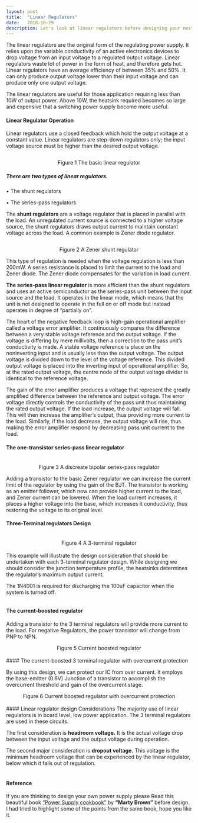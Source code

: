 ```yaml
---
layout: post
title:  "Linear Regulators"
date:   2018-10-29
description: Let's look at linear regulators before designing your next power supply design.
---
```


<p class="intro"><span class="dropcap">T</span>he linear regulators are the original form of the regulating power supply. It relies upon the variable conductivity of an active electronics devices to drop voltage from an input voltage to a regulated output voltage. Linear regulators waste lot of power in the form of heat, and therefore gets hot. Linear regulators have an average efficiency of between 35% and 50%. It can only produce output voltage lower than their input voltage and can produce only one output voltage.</p>

<p class="intro">The linear regulators are useful for those application requiring less than 10W of output power. Above 10W, the heatsink required becomes so large and expensive that a switching power supply become more useful. 
</p>


#### Linear Regulator Operation
Linear regulators use a closed feedback which hold the output voltage at a constant value. Linear regulators are step-down regulators only; the input voltage source must be higher than the desired output voltage.

<img src="{{ '/assets/img/1LR.png' | prepend: site.baseurl }}" alt=""><center>Figure 1 The basic linear regulator</center>

##### There are two types of linear regulators.

•	The shunt regulators

•	The series-pass regulators

The <b>shunt regulators</b> are a voltage regulator that is placed in parallel with the load. An unregulated current source is connected to a higher voltage source, the shunt regulators draws output current to maintain constant voltage across the load. A common example is Zener diode regulator.


<img src="{{ '/assets/img/5LR.png' | prepend: site.baseurl }}" alt=""><center>Figure 2 A Zener shunt regulator</center>

This type of regulation is needed when the voltage regulation is less than 200mW. A series resistance is placed to limit the current to the load and Zener diode. The Zener diode compensates for the variation in load current.

<b>The series-pass linear regulator</b> is more efficient than the shunt regulators and uses an active semiconductor as the series-pass unit between the input source and the load. It operates in the linear mode, which means that the unit is not designed to operate in the full on or off mode but instead operates in degree of “partially on”.

The heart of the negative feedback loop is high-gain operational amplifier called a voltage error amplifier. It continuously compares the difference between a very stable voltage reference and the output voltage. If the voltage is differing by mere millivolts, then a correction to the pass unit’s conductivity is made. A stable voltage reference is place on the noninverting input and is usually less than the output voltage. The output voltage is divided down to the level of the voltage reference. This divided output voltage is placed into the inverting input of operational amplifier. So, at the rated output voltage, the centre node of the output voltage divider is identical to the reference voltage.

The gain of the error amplifier produces a voltage that represent the greatly amplified difference between the reference and output voltage. The error voltage directly controls the conductivity of the pass unit thus maintaining the rated output voltage. If the load increase, the output voltage will fall. This will then increase the amplifier’s output, thus providing more current to the load. Similarly, if the load decrease, the output voltage will rise, thus making the error amplifier respond by decreasing pass unit current to the load.

#### The one-transistor series-pass linear regulator
<br>
<center><img src="{{ '/assets/img/6LR.jpg' | prepend: site.baseurl }}" alt=""></center><center>Figure 3 A discreate bipolar series-pass regulator</center>

Adding a transistor to the basic Zener regulator we can increase the current limit of the regulator by using the gain of the BJT. The transistor is working as an emitter follower, which now can provide higher current to the load, and Zener current can be lowered. When the load current increases, it places a higher voltage into the base, which increases it conductivity, thus restoring the voltage to its original level.

#### Three-Terminal regulators Design
<br>
<center><img src="{{ '/assets/img/7LR.png' | prepend: site.baseurl }}" alt=""></center><center>Figure 4 A 3-terminal regulator</center>
<br>
This example will illustrate the design consideration that should be undertaken with each 3-terminal regulator design. While designing we should consider the junction temperature profile, the heatsinks determines the regulator’s maximum output current.

The 1N4001 is required for discharging the 100uF capacitor when the system is turned off.

<center><img src="{{ '/assets/img/8LR.png' | prepend: site.baseurl }}" alt=""></center>

#### The current-boosted regulator

Adding a transistor to the 3 terminal regulators will provide more current to the load. For negative
Regulators, the power transistor will change from PNP to NPN.

<center><img src="{{ '/assets/img/3LR.png' | prepend: site.baseurl }}" alt=""></center><center>Figure 5 Current boosted regulator</center>
<br>
#### The current-boosted 3 terminal regulator with overcurrent protection

By using this design, we can protect our IC from over current. It employs the base-emitter (0.6V)
Junction of a transistor to accomplish the overcurrent threshold and gain of the overcurrent stage.

<center><img src="{{ '/assets/img/4LR.png' | prepend: site.baseurl }}" alt=""></center><center>Figure 6 Current boosted regulator with overcurrent protection</center>
<br>
#### Linear regulator design Considerations
The majority use of linear regulators is in board level, low power application. The 3 terminal regulators are used in these circuits.

The first consideration is <b>headroom voltage.</b> It is the actual voltage drop between the input voltage and the output voltage during operation.

The second major consideration is <b>dropout voltage.</b> This voltage is the minimum headroom voltage that can be experienced by the linear regulator, below which it falls out of regulation.
<br>
<br>
#### Reference

If you are thinking to design your own power supply please Read this beautiful book [“Power Supply cookbook”][book] by <b>“Marty Brown”</b> before design. I had tried to highlight some of the points from the same book, hope you like it.



[book]: https://www.researchgate.net/publication/31641369_Practical_Switching_Power_Supply_Design_Marty_Brown
